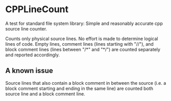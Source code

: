 # CPPLineCount
A test for standard file system library: Simple and reasonably accurate cpp source line counter.

Counts only physical source lines. No effort is made to determine logical lines of code. Empty lines, 
comment lines (lines starting with "//"), and block comment lines (lines between "/\*" and "*/") are 
counted separately and reported accordingly. 

## A known issue
Source lines that also contain a block comment in between the source (i.e. a block comment starting
and ending in the same line) are counted both source line and a block comment line. 
